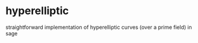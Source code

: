 # hyperelliptic

straightforward implementation of hyperelliptic curves (over a prime field) in sage


